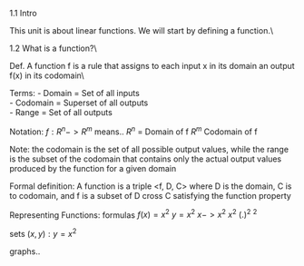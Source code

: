 1.1 Intro

This unit is about linear functions. We will start by defining a function.\

1.2 What is a function?\

Def. A function f is a rule that assigns to each input x in its domain an output f(x) in its codomain\

Terms:
    - Domain = Set of all inputs\
    - Codomain = Superset of all outputs\
    - Range = Set of all outputs

Notation:
$f:R^n -> R^m$ means..
$R^n$ = Domain of f
$R^m$ Codomain of f

Note: the codomain is the set of all possible output values, while the range is the subset of the codomain that contains only the actual output values produced by the function for a given domain

Formal definition: A function is a triple <f, D, C> where D is the domain, C is to codomain, and f is a subset of D cross C satisfying the function property

Representing Functions:
formulas
$f(x) = x^2$
$y = x^2$
$x -> x^2$
$x^2$
$(.)^2$
$^2$

sets
${(x,y): y = x^2}$

graphs..